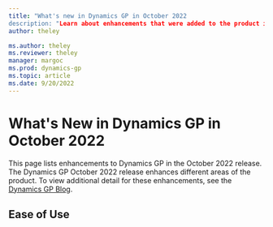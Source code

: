 ```yaml
---
title: "What's new in Dynamics GP in October 2022
description: "Learn about enhancements that were added to the product in the October 2022 release of Dynamics GP."
author: theley

ms.author: theley
ms.reviewer: theley
manager: margoc
ms.prod: dynamics-gp
ms.topic: article
ms.date: 9/20/2022
---
```


# What's New in Dynamics GP in October 2022

This page lists enhancements to Dynamics GP in the October 2022 release. The Dynamics GP October 2022 release enhances different areas of the product. 
To view additional detail for these enhancements, see the [Dynamics GP Blog](https://community.dynamics.com/gp/b/dynamicsgp/posts/microsoft-dynamics-gp-october-2022---feature-blog-series-schedule).

## Ease of Use
